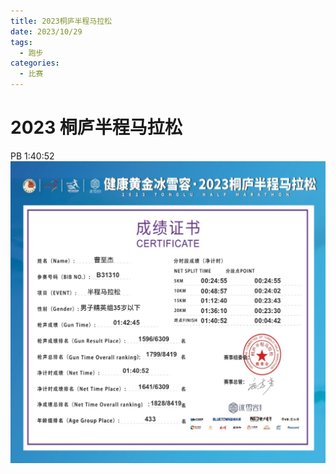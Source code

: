 ```yaml
---
title: 2023桐庐半程马拉松
date: 2023/10/29
tags:
  - 跑步
categories:
  - 比赛
---
```


# 2023 桐庐半程马拉松

PB 1:40:52
<img src="../img/7.png"/>
